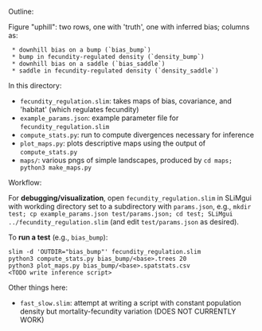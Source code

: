 Outline:

Figure "uphill": two rows, one with 'truth', one with inferred bias;
    columns as:

     * downhill bias on a bump (`bias_bump`)
     * bump in fecundity-regulated density (`density_bump`)
     * downhill bias on a saddle (`bias_saddle`)
     * saddle in fecundity-regulated density (`density_saddle`)


In this directory:

- `fecundity_regulation.slim`: takes maps of bias, covariance, and 'habitat' (which regulates fecundity)
- `example_params.json`: example parameter file for `fecundity_regulation.slim`
- `compute_stats.py`: run to compute divergences necessary for inference
- `plot_maps.py`: plots descriptive maps using the output of `compute_stats.py`
- `maps/`: various pngs of simple landscapes, produced by `cd maps; python3 make_maps.py`

Workflow:

For **debugging/visualization**, open `fecundity_regulation.slim` in SLiMgui
with workding directory set to a subdirectory with `params.json`,
e.g., `mkdir test; cp example_params.json test/params.json; cd test; SLiMgui ../fecundity_regulation.slim`
(and edit `test/params.json` as desired).

To **run a test** (e.g., `bias_bump`):
```
slim -d 'OUTDIR="bias_bump"' fecundity_regulation.slim
python3 compute_stats.py bias_bump/<base>.trees 20
python3 plot_maps.py bias_bump/<base>.spatstats.csv
<TODO write inference script>
```

Other things here:

- `fast_slow.slim`: attempt at writing a script with constant population density but mortality-fecundity variation (DOES NOT CURRENTLY WORK)

